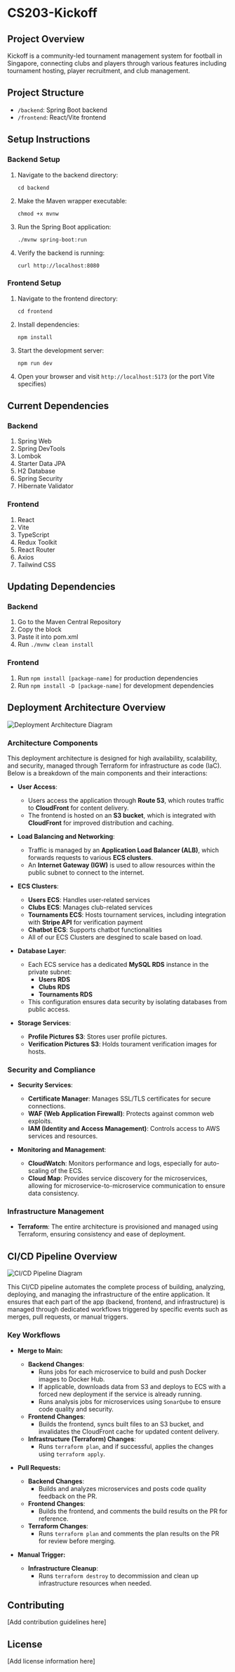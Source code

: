 # CS203-Kickoff

## Project Overview
Kickoff is a community-led tournament management system for football in Singapore, connecting clubs and players through various features including tournament hosting, player recruitment, and club management.

## Project Structure
- `/backend`: Spring Boot backend
- `/frontend`: React/Vite frontend

## Setup Instructions

### Backend Setup
1. Navigate to the backend directory:
   ```
   cd backend
   ```
2. Make the Maven wrapper executable:
   ```
   chmod +x mvnw
   ```
3. Run the Spring Boot application:
   ```
   ./mvnw spring-boot:run
   ```
4. Verify the backend is running:
   ```
   curl http://localhost:8080
   ```

### Frontend Setup
1. Navigate to the frontend directory:
   ```
   cd frontend
   ```
2. Install dependencies:
   ```
   npm install
   ```
3. Start the development server:
   ```
   npm run dev
   ```
4. Open your browser and visit `http://localhost:5173` (or the port Vite specifies)

## Current Dependencies

### Backend
1. Spring Web
2. Spring DevTools
3. Lombok
4. Starter Data JPA
5. H2 Database
6. Spring Security
7. Hibernate Validator

### Frontend
1. React
2. Vite
3. TypeScript
4. Redux Toolkit
5. React Router
6. Axios
7. Tailwind CSS

## Updating Dependencies

### Backend
1. Go to the Maven Central Repository
2. Copy the <dependency> block
3. Paste it into pom.xml
4. Run `./mvnw clean install`

### Frontend
1. Run `npm install [package-name]` for production dependencies
2. Run `npm install -D [package-name]` for development dependencies

## Deployment Architecture Overview

![Deployment Architecture Diagram](./assets/deployment-architecure-diagram.png)

### Architecture Components

This deployment architecture is designed for high availability, scalability, and security, managed through Terraform for infrastructure as code (IaC). Below is a breakdown of the main components and their interactions:

- **User Access**:
  - Users access the application through **Route 53**, which routes traffic to **CloudFront** for content delivery.
  - The frontend is hosted on an **S3 bucket**, which is integrated with **CloudFront** for improved distribution and caching.

- **Load Balancing and Networking**:
  - Traffic is managed by an **Application Load Balancer (ALB)**, which forwards requests to various **ECS clusters**.
  - An **Internet Gateway (IGW)** is used to allow resources within the public subnet to connect to the internet.

- **ECS Clusters**:
  - **Users ECS**: Handles user-related services
  - **Clubs ECS**: Manages club-related services
  - **Tournaments ECS**: Hosts tournament services, including integration with **Stripe API** for verification payment
  - **Chatbot ECS**: Supports chatbot functionalities
  - All of our ECS Clusters are desgined to scale based on load.

- **Database Layer**:
  - Each ECS service has a dedicated **MySQL RDS** instance in the private subnet:
    - **Users RDS**
    - **Clubs RDS**
    - **Tournaments RDS**
  - This configuration ensures data security by isolating databases from public access.

- **Storage Services**:
  - **Profile Pictures S3**: Stores user profile pictures.
  - **Verification Pictures S3**: Holds tourament verification images for hosts.

### Security and Compliance

- **Security Services**:
  - **Certificate Manager**: Manages SSL/TLS certificates for secure connections.
  - **WAF (Web Application Firewall)**: Protects against common web exploits.
  - **IAM (Identity and Access Management)**: Controls access to AWS services and resources.

- **Monitoring and Management**:
  - **CloudWatch**: Monitors performance and logs, especially for auto-scaling of the ECS.
  - **Cloud Map**: Provides service discovery for the microservices, allowing for microservice-to-microservice communication to ensure data consistency.

### Infrastructure Management

- **Terraform**: The entire architecture is provisioned and managed using Terraform, ensuring consistency and ease of deployment.

## CI/CD Pipeline Overview

![CI/CD Pipeline Diagram](./assets/ci-cd-pipeline.png)

This CI/CD pipeline automates the complete process of building, analyzing, deploying, and managing the infrastructure of the entire application. It ensures that each part of the app (backend, frontend, and infrastructure) is managed through dedicated workflows triggered by specific events such as merges, pull requests, or manual triggers.

### Key Workflows

- **Merge to Main:**
  - **Backend Changes**:
    - Runs jobs for each microservice to build and push Docker images to Docker Hub.
    - If applicable, downloads data from S3 and deploys to ECS with a forced new deployment if the service is already running.
    - Runs analysis jobs for microservices using `SonarQube` to ensure code quality and security.
  - **Frontend Changes**:
    - Builds the frontend, syncs built files to an S3 bucket, and invalidates the CloudFront cache for updated content delivery.
  - **Infrastructure (Terraform) Changes**:
    - Runs `terraform plan`, and if successful, applies the changes using `terraform apply`.

- **Pull Requests:**
  - **Backend Changes**:
    - Builds and analyzes microservices and posts code quality feedback on the PR.
  - **Frontend Changes**:
    - Builds the frontend, and comments the build results on the PR for reference.
  - **Terraform Changes**:
    - Runs `terraform plan` and comments the plan results on the PR for review before merging.
- **Manual Trigger:**
  - **Infrastructure Cleanup**:
    - Runs `terraform destroy` to decommission and clean up infrastructure resources when needed.


## Contributing
[Add contribution guidelines here]

## License
[Add license information here]
